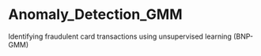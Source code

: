 # Anomaly_Detection_GMM
Identifying fraudulent card transactions using unsupervised learning (BNP-GMM)
